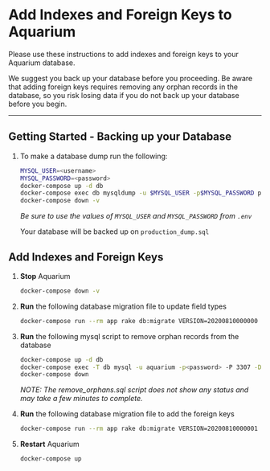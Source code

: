 # Add Indexes and Foreign Keys to Aquarium

Please use these instructions to add indexes and foreign keys to your Aquarium database.

We suggest you back up your database before you proceeding.  Be aware that adding foreign keys requires removing any orphan records in the database, so you risk losing data if you do not back up your database before you begin.

---

## Getting Started - Backing up your Database

1. To make a database dump run the following:

    ```bash
    MYSQL_USER=<username>
    MYSQL_PASSWORD=<password>
    docker-compose up -d db
    docker-compose exec db mysqldump -u $MYSQL_USER -p$MYSQL_PASSWORD production > production_dump.sql
    docker-compose down -v
    ```
    *Be sure to use the values of `MYSQL_USER` and `MYSQL_PASSWORD` from `.env`*

    Your database will be backed up on `production_dump.sql`


## Add Indexes and Foreign Keys


1. **Stop** Aquarium

   ```bash
   docker-compose down -v
   ```

2. **Run** the following database migration file to update field types

    ```bash
    docker-compose run --rm app rake db:migrate VERSION=20200810000000
    ```


3. **Run** the following mysql script to remove orphan records from the database

    ```bash
    docker-compose up -d db
    docker-compose exec -T db mysql -u aquarium -p<password> -P 3307 -D production < docs/development/remove_orphans.sql
    docker-compose down
    ```

    *NOTE: The remove_orphans.sql script does not show any status and may take a few minutes to complete.*

4. **Run** the following database migration file to add the foreign keys

    ```bash
    docker-compose run --rm app rake db:migrate VERSION=20200810000001
    ```


5. **Restart** Aquarium

    ```bash
    docker-compose up
    ```
